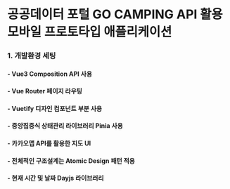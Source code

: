# 공공데이터 포털 GO CAMPING API 활용 모바일 프로토타입 애플리케이션

### 1. 개발환경 세팅

#### - Vue3 Composition API 사용

#### - Vue Router 페이지 라우팅

#### - Vuetify 디자인 컴포넌트 부분 사용

#### - 중앙집중식 상태관리 라이브러리 Pinia 사용

#### - 카카오맵 API를 활용한 지도 UI

#### - 전체적인 구조설계는 Atomic Design 패턴 적용

#### - 현재 시간 및 날짜 Dayjs 라이브러리

